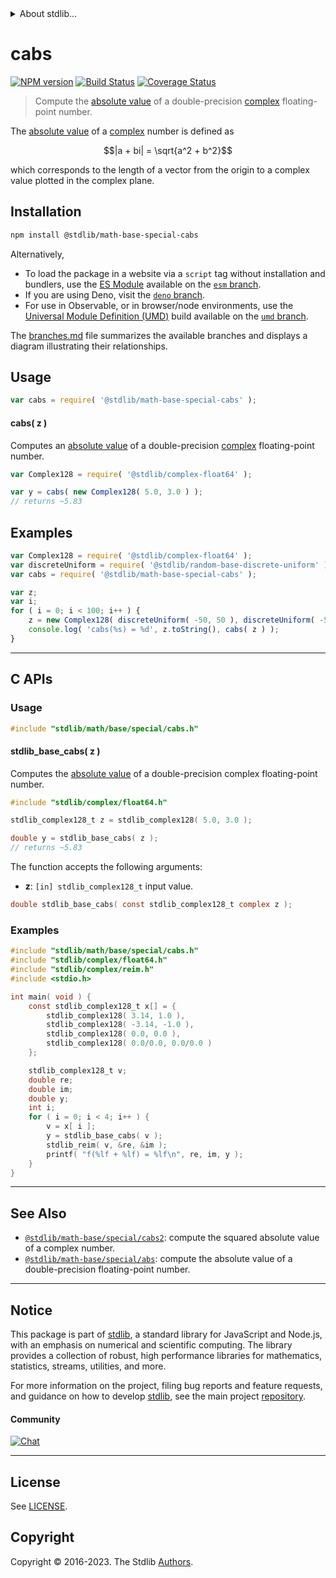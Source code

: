 <!--

@license Apache-2.0

Copyright (c) 2018 The Stdlib Authors.

Licensed under the Apache License, Version 2.0 (the "License");
you may not use this file except in compliance with the License.
You may obtain a copy of the License at

   http://www.apache.org/licenses/LICENSE-2.0

Unless required by applicable law or agreed to in writing, software
distributed under the License is distributed on an "AS IS" BASIS,
WITHOUT WARRANTIES OR CONDITIONS OF ANY KIND, either express or implied.
See the License for the specific language governing permissions and
limitations under the License.

-->


<details>
  <summary>
    About stdlib...
  </summary>
  <p>We believe in a future in which the web is a preferred environment for numerical computation. To help realize this future, we've built stdlib. stdlib is a standard library, with an emphasis on numerical and scientific computation, written in JavaScript (and C) for execution in browsers and in Node.js.</p>
  <p>The library is fully decomposable, being architected in such a way that you can swap out and mix and match APIs and functionality to cater to your exact preferences and use cases.</p>
  <p>When you use stdlib, you can be absolutely certain that you are using the most thorough, rigorous, well-written, studied, documented, tested, measured, and high-quality code out there.</p>
  <p>To join us in bringing numerical computing to the web, get started by checking us out on <a href="https://github.com/stdlib-js/stdlib">GitHub</a>, and please consider <a href="https://opencollective.com/stdlib">financially supporting stdlib</a>. We greatly appreciate your continued support!</p>
</details>

# cabs

[![NPM version][npm-image]][npm-url] [![Build Status][test-image]][test-url] [![Coverage Status][coverage-image]][coverage-url] <!-- [![dependencies][dependencies-image]][dependencies-url] -->

> Compute the [absolute value][absolute-value] of a double-precision [complex][@stdlib/complex/float64] floating-point number.

<section class="intro">

The [absolute value][absolute-value] of a [complex][@stdlib/complex/float64] number is defined as

<!-- <equation class="equation" label="eq:absolute_value_complex" align="center" raw="|a + bi| = \sqrt{a^2 + b^2}" alt="Absolute value"> -->

```math
|a + bi| = \sqrt{a^2 + b^2}
```

<!-- <div class="equation" align="center" data-raw-text="|a + bi| = \sqrt{a^2 + b^2}" data-equation="eq:absolute_value_complex">
    <img src="https://cdn.jsdelivr.net/gh/stdlib-js/stdlib@d4edb68b52a6c646be5683023c5a24890300727f/lib/node_modules/@stdlib/math/base/special/cabs/docs/img/equation_absolute_value_complex.svg" alt="Absolute value">
    <br>
</div> -->

<!-- </equation> -->

which corresponds to the length of a vector from the origin to a complex value plotted in the complex plane.

</section>

<!-- /.intro -->

<section class="installation">

## Installation

```bash
npm install @stdlib/math-base-special-cabs
```

Alternatively,

-   To load the package in a website via a `script` tag without installation and bundlers, use the [ES Module][es-module] available on the [`esm` branch][esm-url].
-   If you are using Deno, visit the [`deno` branch][deno-url].
-   For use in Observable, or in browser/node environments, use the [Universal Module Definition (UMD)][umd] build available on the [`umd` branch][umd-url].

The [branches.md][branches-url] file summarizes the available branches and displays a diagram illustrating their relationships.

</section>

<section class="usage">

## Usage

```javascript
var cabs = require( '@stdlib/math-base-special-cabs' );
```

#### cabs( z )

Computes an [absolute value][absolute-value] of a double-precision [complex][@stdlib/complex/float64] floating-point number.

```javascript
var Complex128 = require( '@stdlib/complex-float64' );

var y = cabs( new Complex128( 5.0, 3.0 ) );
// returns ~5.83
```

</section>

<!-- /.usage -->

<section class="examples">

## Examples

<!-- eslint-disable max-len -->

<!-- eslint no-undef: "error" -->

```javascript
var Complex128 = require( '@stdlib/complex-float64' );
var discreteUniform = require( '@stdlib/random-base-discrete-uniform' );
var cabs = require( '@stdlib/math-base-special-cabs' );

var z;
var i;
for ( i = 0; i < 100; i++ ) {
    z = new Complex128( discreteUniform( -50, 50 ), discreteUniform( -50, 50 ) );
    console.log( 'cabs(%s) = %d', z.toString(), cabs( z ) );
}
```

</section>

<!-- /.examples -->

<!-- C interface documentation. -->

* * *

<section class="c">

## C APIs

<!-- Section to include introductory text. Make sure to keep an empty line after the intro `section` element and another before the `/section` close. -->

<section class="intro">

</section>

<!-- /.intro -->

<!-- C usage documentation. -->

<section class="usage">

### Usage

```c
#include "stdlib/math/base/special/cabs.h"
```

#### stdlib_base_cabs( z )

Computes the [absolute value][absolute-value] of a double-precision complex floating-point number.

```c
#include "stdlib/complex/float64.h"

stdlib_complex128_t z = stdlib_complex128( 5.0, 3.0 );

double y = stdlib_base_cabs( z );
// returns ~5.83
```

The function accepts the following arguments:

-   **z**: `[in] stdlib_complex128_t` input value.

```c
double stdlib_base_cabs( const stdlib_complex128_t complex z );
```

</section>

<!-- /.usage -->

<!-- C API usage notes. Make sure to keep an empty line after the `section` element and another before the `/section` close. -->

<section class="notes">

</section>

<!-- /.notes -->

<!-- C API usage examples. -->

<section class="examples">

### Examples

```c
#include "stdlib/math/base/special/cabs.h"
#include "stdlib/complex/float64.h"
#include "stdlib/complex/reim.h"
#include <stdio.h>

int main( void ) {
    const stdlib_complex128_t x[] = {
        stdlib_complex128( 3.14, 1.0 ),
        stdlib_complex128( -3.14, -1.0 ),
        stdlib_complex128( 0.0, 0.0 ),
        stdlib_complex128( 0.0/0.0, 0.0/0.0 )
    };

    stdlib_complex128_t v;
    double re;
    double im;
    double y;
    int i;
    for ( i = 0; i < 4; i++ ) {
        v = x[ i ];
        y = stdlib_base_cabs( v );
        stdlib_reim( v, &re, &im );
        printf( "f(%lf + %lf) = %lf\n", re, im, y );
    }
}
```

</section>

<!-- /.examples -->

</section>

<!-- /.c -->

<!-- Section for related `stdlib` packages. Do not manually edit this section, as it is automatically populated. -->

<section class="related">

* * *

## See Also

-   <span class="package-name">[`@stdlib/math-base/special/cabs2`][@stdlib/math/base/special/cabs2]</span><span class="delimiter">: </span><span class="description">compute the squared absolute value of a complex number.</span>
-   <span class="package-name">[`@stdlib/math-base/special/abs`][@stdlib/math/base/special/abs]</span><span class="delimiter">: </span><span class="description">compute the absolute value of a double-precision floating-point number.</span>

</section>

<!-- /.related -->

<!-- Section for all links. Make sure to keep an empty line after the `section` element and another before the `/section` close. -->


<section class="main-repo" >

* * *

## Notice

This package is part of [stdlib][stdlib], a standard library for JavaScript and Node.js, with an emphasis on numerical and scientific computing. The library provides a collection of robust, high performance libraries for mathematics, statistics, streams, utilities, and more.

For more information on the project, filing bug reports and feature requests, and guidance on how to develop [stdlib][stdlib], see the main project [repository][stdlib].

#### Community

[![Chat][chat-image]][chat-url]

---

## License

See [LICENSE][stdlib-license].


## Copyright

Copyright &copy; 2016-2023. The Stdlib [Authors][stdlib-authors].

</section>

<!-- /.stdlib -->

<!-- Section for all links. Make sure to keep an empty line after the `section` element and another before the `/section` close. -->

<section class="links">

[npm-image]: http://img.shields.io/npm/v/@stdlib/math-base-special-cabs.svg
[npm-url]: https://npmjs.org/package/@stdlib/math-base-special-cabs

[test-image]: https://github.com/stdlib-js/math-base-special-cabs/actions/workflows/test.yml/badge.svg?branch=main
[test-url]: https://github.com/stdlib-js/math-base-special-cabs/actions/workflows/test.yml?query=branch:main

[coverage-image]: https://img.shields.io/codecov/c/github/stdlib-js/math-base-special-cabs/main.svg
[coverage-url]: https://codecov.io/github/stdlib-js/math-base-special-cabs?branch=main

<!--

[dependencies-image]: https://img.shields.io/david/stdlib-js/math-base-special-cabs.svg
[dependencies-url]: https://david-dm.org/stdlib-js/math-base-special-cabs/main

-->

[chat-image]: https://img.shields.io/gitter/room/stdlib-js/stdlib.svg
[chat-url]: https://app.gitter.im/#/room/#stdlib-js_stdlib:gitter.im

[stdlib]: https://github.com/stdlib-js/stdlib

[stdlib-authors]: https://github.com/stdlib-js/stdlib/graphs/contributors

[umd]: https://github.com/umdjs/umd
[es-module]: https://developer.mozilla.org/en-US/docs/Web/JavaScript/Guide/Modules

[deno-url]: https://github.com/stdlib-js/math-base-special-cabs/tree/deno
[umd-url]: https://github.com/stdlib-js/math-base-special-cabs/tree/umd
[esm-url]: https://github.com/stdlib-js/math-base-special-cabs/tree/esm
[branches-url]: https://github.com/stdlib-js/math-base-special-cabs/blob/main/branches.md

[stdlib-license]: https://raw.githubusercontent.com/stdlib-js/math-base-special-cabs/main/LICENSE

[absolute-value]: https://en.wikipedia.org/wiki/Absolute_value

[@stdlib/complex/float64]: https://github.com/stdlib-js/complex-float64

<!-- <related-links> -->

[@stdlib/math/base/special/cabs2]: https://github.com/stdlib-js/math-base-special-cabs2

[@stdlib/math/base/special/abs]: https://github.com/stdlib-js/math-base-special-abs

<!-- </related-links> -->

</section>

<!-- /.links -->
